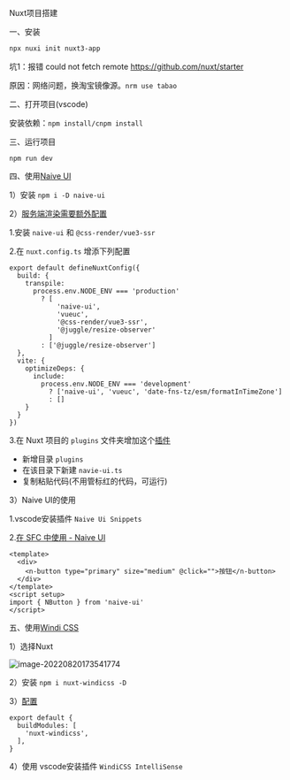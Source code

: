 Nuxt项目搭建

一、安装

```sh
npx nuxi init nuxt3-app
```

坑1：报错 could not fetch remote https://github.com/nuxt/starter

原因：网络问题，换淘宝镜像源。`nrm use tabao`

二、打开项目(vscode)

安装依赖：`npm install/cnpm install `

三、运行项目

`npm run dev`

四、使用[Naive UI](https://www.naiveui.com/zh-CN/light/docs/installation)

1）安装	`npm i -D naive-ui`

2）[服务端渲染需要额外配置](https://www.naiveui.com/zh-CN/light/docs/ssr)

1.安装 `naive-ui` 和 `@css-render/vue3-ssr`

2.在 `nuxt.config.ts` 增添下列配置

```tsx
export default defineNuxtConfig({
  build: {
    transpile:
      process.env.NODE_ENV === 'production'
        ? [
            'naive-ui',
            'vueuc',
            '@css-render/vue3-ssr',
            '@juggle/resize-observer'
          ]
        : ['@juggle/resize-observer']
  },
  vite: {
    optimizeDeps: {
      include:
        process.env.NODE_ENV === 'development'
          ? ['naive-ui', 'vueuc', 'date-fns-tz/esm/formatInTimeZone']
          : []
    }
  }
})
```

3.在 Nuxt 项目的 `plugins` 文件夹增加这个[插件](https://github.com/07akioni/naive-ui-nuxt-demo/blob/main/plugins/naive-ui.ts)

- 新增目录 `plugins`
- 在该目录下新建 `navie-ui.ts`
- 复制粘贴代码(不用管标红的代码，可运行)

3）Naive UI的使用

1.vscode安装插件 `Naive Ui Snippets`

2.[在 SFC 中使用 - Naive UI](https://www.naiveui.com/zh-CN/light/docs/usage-sfc)

```vue
<template>
  <div>
    <n-button type="primary" size="medium" @click="">按钮</n-button>
  </div>
</template>
<script setup>
import { NButton } from 'naive-ui'
</script>
```

五、使用[Windi CSS](https://windicss.org/guide/installation.html)

1）选择Nuxt

![image-20220820173541774](https://alicloud-imgs.oss-cn-guangzhou.aliyuncs.com/img/image-20220820173541774.png)

2）安装	`npm i nuxt-windicss -D`

3）[配置](https://windicss.org/integrations/nuxt.html#usage)

```tsx
export default {
  buildModules: [
    'nuxt-windicss',
  ],
}
```

4）使用	vscode安装插件 `WindiCSS IntelliSense`
